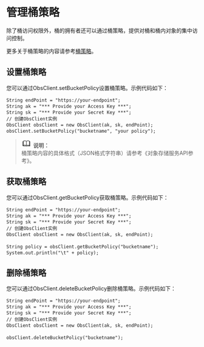 # 管理桶策略<a name="obs_21_0407"></a>

除了桶访问权限外，桶的拥有者还可以通过桶策略，提供对桶和桶内对象的集中访问控制。

更多关于桶策略的内容请参考[桶策略](https://support.huaweicloud.com/usermanual-obs/zh-cn_topic_0045829071.html)。

## 设置桶策略<a name="section8517109534"></a>

您可以通过ObsClient.setBucketPolicy设置桶策略。示例代码如下：

```
String endPoint = "https://your-endpoint";
String ak = "*** Provide your Access Key ***";
String sk = "*** Provide your Secret Key ***";
// 创建ObsClient实例
ObsClient obsClient = new ObsClient(ak, sk, endPoint);
obsClient.setBucketPolicy("bucketname", "your policy");
```

>![](public_sys-resources/icon-note.gif) **说明：**   
>桶策略内容的具体格式（JSON格式字符串）请参考《对象存储服务API参考》。  

## 获取桶策略<a name="section105838221315"></a>

您可以通过ObsClient.getBucketPolicy获取桶策略。示例代码如下：

```
String endPoint = "https://your-endpoint";
String ak = "*** Provide your Access Key ***";
String sk = "*** Provide your Secret Key ***";
// 创建ObsClient实例
ObsClient obsClient = new ObsClient(ak, sk, endPoint);

String policy = obsClient.getBucketPolicy("bucketname");
System.out.println("\t" + policy);
```

## 删除桶策略<a name="section145601218375"></a>

您可以通过ObsClient.deleteBucketPolicy删除桶策略。示例代码如下：

```
String endPoint = "https://your-endpoint";
String ak = "*** Provide your Access Key ***";
String sk = "*** Provide your Secret Key ***";
// 创建ObsClient实例
ObsClient obsClient = new ObsClient(ak, sk, endPoint);

obsClient.deleteBucketPolicy("bucketname");
```

